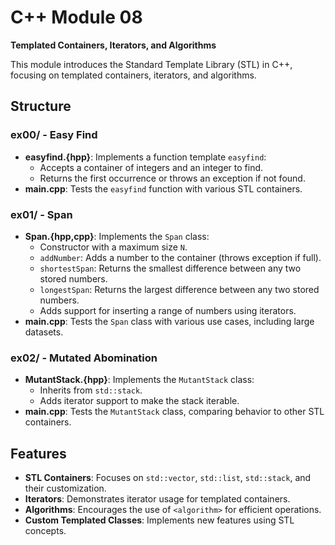 # C++ Module 08

**Templated Containers, Iterators, and Algorithms**

This module introduces the Standard Template Library (STL) in C++, focusing on templated containers, iterators, and algorithms.

## Structure

### ex00/ - Easy Find
- **easyfind.{hpp}**: Implements a function template `easyfind`:
  - Accepts a container of integers and an integer to find.
  - Returns the first occurrence or throws an exception if not found.
- **main.cpp**: Tests the `easyfind` function with various STL containers.

### ex01/ - Span
- **Span.{hpp,cpp}**: Implements the `Span` class:
  - Constructor with a maximum size `N`.
  - `addNumber`: Adds a number to the container (throws exception if full).
  - `shortestSpan`: Returns the smallest difference between any two stored numbers.
  - `longestSpan`: Returns the largest difference between any two stored numbers.
  - Adds support for inserting a range of numbers using iterators.
- **main.cpp**: Tests the `Span` class with various use cases, including large datasets.

### ex02/ - Mutated Abomination
- **MutantStack.{hpp}**: Implements the `MutantStack` class:
  - Inherits from `std::stack`.
  - Adds iterator support to make the stack iterable.
- **main.cpp**: Tests the `MutantStack` class, comparing behavior to other STL containers.

## Features

- **STL Containers**: Focuses on `std::vector`, `std::list`, `std::stack`, and their customization.
- **Iterators**: Demonstrates iterator usage for templated containers.
- **Algorithms**: Encourages the use of `<algorithm>` for efficient operations.
- **Custom Templated Classes**: Implements new features using STL concepts.
